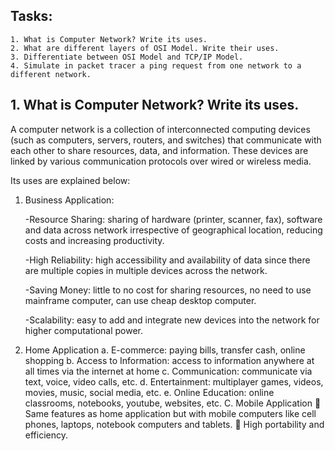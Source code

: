 ## Tasks:
    1. What is Computer Network? Write its uses.
    2. What are different layers of OSI Model. Write their uses.
    3. Differentiate between OSI Model and TCP/IP Model.
    4. Simulate in packet tracer a ping request from one network to a different network.
  
## 1. What is Computer Network? Write its uses.

A computer network is a collection of interconnected computing devices (such as computers, servers, routers, and switches) that communicate with each other to share resources, data, and information. These devices are linked by various communication protocols over wired or wireless media.

Its uses are explained below:

1. Business Application:
   
    -Resource Sharing: sharing of hardware (printer, scanner, fax), software and data across network irrespective of geographical location, reducing costs and increasing productivity.
   
    -High Reliability: high accessibility and availability of data since there are multiple copies in multiple devices across the network.
   
    -Saving Money: little to no cost for sharing resources, no need to use mainframe computer, can use cheap desktop computer.
   
    -Scalability: easy to add and integrate new devices into the network for higher computational power.

2. Home Application
a.	E-commerce: paying bills, transfer cash, online shopping
b.	Access to Information: access to information anywhere at all times via the internet at home
c.	Communication: communicate via text, voice, video calls, etc.
d.	Entertainment: multiplayer games, videos, movies, music, social media, etc.
e.	Online Education: online classrooms, notebooks, youtube, websites, etc.
C.	Mobile Application
	Same features as home application but with mobile computers like cell phones, laptops, notebook computers and tablets.
	High portability and efficiency.
 
